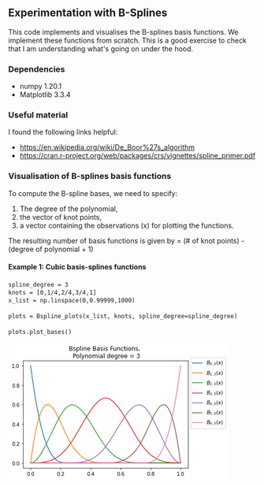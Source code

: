 ## Experimentation with B-Splines

This code implements and visualises the B-splines basis functions. We implement these functions from scratch. This is a good exercise to check that I am understanding what's going on under the hood.

### Dependencies
- numpy 1.20.1
- Matplotlib 3.3.4

### Useful material
I found the following links helpful:
- https://en.wikipedia.org/wiki/De_Boor%27s_algorithm
- https://cran.r-project.org/web/packages/crs/vignettes/spline_primer.pdf

### Visualisation of B-splines basis functions
To compute the B-spline bases, we need to specify:
1. The degree of the polynomial,
2. the vector of knot points,
3. a vector containing the observations (x) for plotting the functions.

The resulting number of basis functions is given by = (# of knot points) - (degree of polynomial + 1) 

#### Example 1: Cubic basis-splines functions
```
spline_degree = 3
knots = [0,1/4,2/4,3/4,1]
x_list = np.linspace(0,0.99999,1000)

plots = Bspline_plots(x_list, knots, spline_degree=spline_degree)

plots.plot_bases()
```
![Example 1](Bsplines/plots/example1-degree-3.png)

